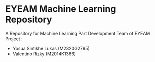 # EYEAM Machine Learning Repository

A Repository for Machine Learning Part Development Team of EYEAM Project :
- Yosua Sintikhe Lukas (M2320G2795)
- Valentino Rizky (M2014K1366)


